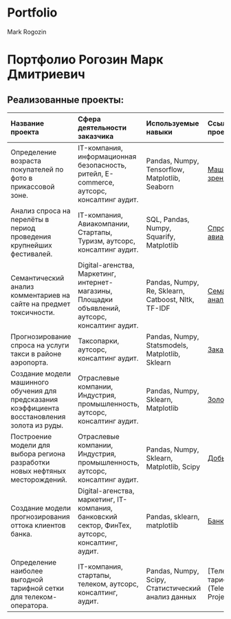 # Portfolio
Mark Rogozin

# Портфолио Рогозин Марк Дмитриевич

## Реализованные проекты:

| Название проекта | Сфера деятельности заказчика | Используемые навыки | Ссылка на проект |
| :---------------------- | :---------------------- | :---------------------- | :---------------------- |
| Определение возраста покупателей по фото в прикассовой зоне. | IT-компания, информационная безопасность, ритейл, E-commerce, аутсорс, консалтинг аудит.| Pandas, Numpy, Tensorflow, Matplotlib, Seaborn | [Машинное зрение](Machine-vision) |
| Анализ спроса на перелёты в период проведения крупнейших фестивалей. | IT-компания, Авиакомпании, Стартапы, Туризм, аутсорс, консалтинг аудит. | SQL, Pandas, Numpy, Squarify, Matplotlib | [Спрос на авиабилеты](Flight-supply) |
| Семантический анализ комментариев на сайте на предмет токсичности. | Digital-агенства, Маркетинг, интернет-магазины, Площадки объявлений, аутсорс, консалтинг аудит. | Pandas, Numpy, Re, Sklearn, Catboost, Nltk, TF-IDF | [Семантический анализ](Semantic-analysis) |
| Прогнозирование спроса на услуги такси в районе аэропорта. | Таксопарки, аутсорс, консалтинг аудит. | Рandas, Numpy, Statsmodels, Matplotlib, Sklearn | [Заказ такси](Taxi-forecast) |
| Создание модели машинного обучения для предсказания коэффициента восстановления золота из руды. | Отраслевые компании, Индустрия, промышленность, аутсорс, консалтинг аудит. | Pandas, Numpy, Sklearn, Matplotlib | [Золото из руды](Glod-Ore-forecast) |
| Построение модели для выбора региона разработки новых нефтяных месторождений. | Отраслевые компании, Индустрия, промышленность, аутсорс, консалтинг аудит. | Pandas, Numpy, Sklearn, Matplotlib, Scipy | [Добыча нефти](Oil-Production) |
| Создание модели прогнозирования оттока клиентов банка. | Digital-агенства, маркетинг, IT-компания, банковский сектор, ФинТех, аутсорс, консалтинг, аудит. | Pandas, sklearn, matplotlib | [Банки](Bank-Customer-churn) |
| Определение наиболее выгодной тарифной сетки для телеком-оператора. | IT-компания, стартапы, телеком, аутсорс, консалтинг, аудит. | Pandas, Numpy, Scipy, Статистический анализ данных | [Телеком тарифы](Telecom Project) |
